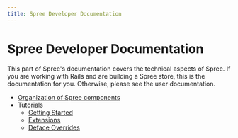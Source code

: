 ```yaml
---
title: Spree Developer Documentation 
---
```


# Spree Developer Documentation

This part of Spree's documentation covers the technical aspects of Spree. If you
are working with Rails and are building a Spree store, this is the documentation
for you. Otherwise, please see the user documentation.

* [Organization of Spree components](/developer/overview/organization)
* Tutorials
  * [Getting Started](/developer/tutorials/getting_started)
  * [Extensions](/developer/tutorials/extensions)
  * [Deface Overrides](/developer/tutorials/deface_overrides)

